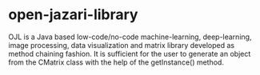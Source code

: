 # open-jazari-library
OJL is a Java based low-code/no-code machine-learning, deep-learning, image processing, data visualization and matrix library developed as method chaining fashion. It is sufficient for the user to generate an object from the CMatrix class with the help of the getInstance() method.
